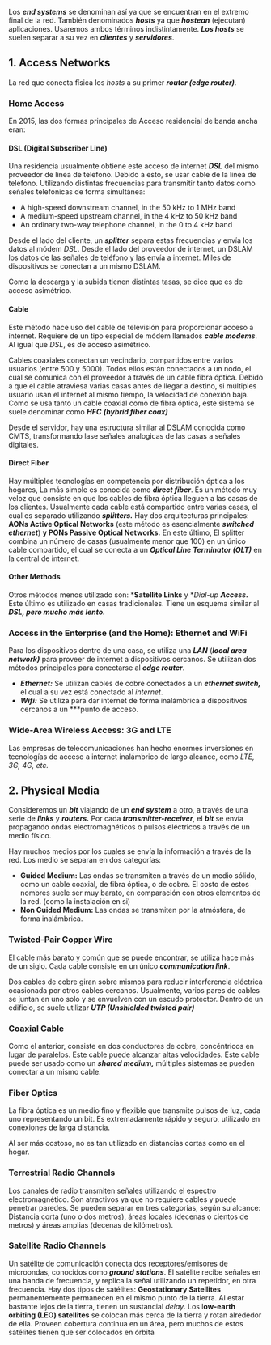 Los ***end systems*** se denominan así ya que se encuentran en el extremo final de la red. También denominados ***hosts*** ya que ***hostean*** (ejecutan) aplicaciones. Usaremos ambos términos indistintamente. ***Los hosts*** se suelen separar a su vez en ***clientes*** y ***servidores***.

## 1. Access Networks

La red que conecta física los *hosts* a su primer ***router (edge router)***.

### Home Access

En 2015, las dos formas principales de Acceso residencial de banda ancha eran:

#### **DSL (Digital Subscriber Line)**

Una residencia usualmente obtiene este acceso de internet ***DSL*** del mismo proveedor de linea de telefono. Debido a esto, se usar cable de la linea de telefono. Utilizando distintas frecuencias para transmitir tanto datos como señales telefónicas de forma simultánea:

- A high-speed downstream channel, in the 50 kHz to 1 MHz band
- A medium-speed upstream channel, in the 4 kHz to 50 kHz band
- An ordinary two-way telephone channel, in the 0 to 4 kHz band

Desde el lado del cliente, un ***splitter*** separa estas frecuencias y envía los datos al módem *DSL*. Desde el lado del proveedor de internet, un DSLAM los datos de las señales de teléfono y las envía a internet. Miles de dispositivos se conectan a un mismo DSLAM.

Como la descarga y la subida tienen distintas tasas, se dice que es de acceso asimétrico.

#### **Cable**

Este método hace uso del cable de televisión para proporcionar acceso a internet. Requiere de un tipo especial de módem llamados ***cable modems***. Al igual que *DSL*, es de acceso asimétrico.

Cables coaxiales conectan un vecindario, compartidos entre varios usuarios (entre 500 y 5000). Todos ellos están conectados a un nodo, el cual se comunica con el proveedor a través de un cable fibra óptica. Debido a que el cable atraviesa varias casas antes de llegar a destino, si múltiples usuario usan el internet al mismo tiempo, la velocidad de conexión baja. Como se usa tanto un cable coaxial como de fibra óptica, este sistema se suele denominar como ***HFC*** ***(hybrid fiber coax)***

Desde el servidor, hay una estructura similar al DSLAM conocida como CMTS, transformando lase señales analogicas de las casas a señales digitales.

#### Direct Fiber

Hay múltiples tecnologías en competencia por distribución óptica a los hogares, La más simple es conocida como ***direct fiber***. Es un método muy veloz que consiste en que los cables de fibra óptica lleguen a las casas de los clientes. Usualmente cada cable está compartido entre varias casas, el cual es separado utilizando ***splitters.*** Hay dos arquitecturas principales: **AONs Active Optical Networks** (este método es esencialmente ***switched ethernet***) **y PONs Passive Optical Networks.** En este último, El splitter combina un número de casas (usualmente menor que 100) en un único cable compartido, el cual se conecta a un ***Optical Line Terminator (OLT)*** en la central de internet.

#### Other Methods

Otros métodos menos utilizado son: ***Satellite Links** y **Dial-up* ***Access.*** Este último es utilizado en casas tradicionales. Tiene un esquema similar al ***DSL, pero mucho más lento.***

### Access in the Enterprise (and the Home): Ethernet and WiFi

Para los dispositivos dentro de una casa, se utiliza una ***LAN*** (***local area network)*** para proveer de internet a dispositivos cercanos. Se utilizan dos métodos principales para conectarse al ***edge router***.

- ***Ethernet:*** Se utilizan cables de cobre conectados a un ***ethernet switch,*** el cual a su vez está conectado al *internet*.
- ***Wifi:*** Se utiliza para dar internet de forma inalámbrica a dispositivos cercanos a un ***punto de acceso.

### Wide-Area Wireless Access: 3G and LTE

Las empresas de telecomunicaciones han hecho enormes inversiones en tecnologías de acceso a internet inalámbrico de largo alcance, como *LTE, 3G, 4G, etc.*

## 2. Physical Media

Consideremos un ***bit*** viajando de un ***end system*** a otro, a través de una serie de ***links*** y ***routers.*** Por cada ***transmitter-receiver***, el ***bit*** se envía propagando ondas electromagnéticos o pulsos eléctricos a través de un medio físico.

Hay muchos medios por los cuales se envía la información a través de la red. Los medio se separan en dos categorías:

- **Guided Medium:** Las ondas se transmiten a través de un medio sólido, como un cable coaxial, de fibra óptica, o de cobre. El costo de estos nombres suele ser muy barato, en comparación con otros elementos de la red. (como la instalación en si)
- **Non Guided Medium:** Las ondas se transmiten por la atmósfera, de forma inalámbrica.

### **Twisted-Pair Copper Wire**

El cable más barato y común que se puede encontrar, se utiliza hace más de un siglo. Cada cable consiste en un único ***communication link***.

Dos cables de cobre giran sobre mismos para reducir interferencia eléctrica ocasionada por otros cables cercanos. Usualmente, varios pares de cables se juntan en uno solo y se envuelven con un escudo protector. Dentro de un edificio, se suele utilizar ***UTP (Unshielded twisted pair)***

### **Coaxial Cable**

Como el anterior, consiste en dos conductores de cobre, concéntricos en lugar de paralelos. Este cable puede alcanzar altas velocidades. Este cable puede ser usado como un ***shared medium,*** múltiples sistemas se pueden conectar a un mismo cable.

### **Fiber Optics**

La fibra óptica es un medio fino y flexible que transmite pulsos de luz, cada uno representando un bit. Es extremadamente rápido y seguro, utilizado en conexiones de larga distancia.

Al ser más costoso, no es tan utilizado en distancias cortas como en el hogar.

### **Terrestrial Radio Channels**

Los canales de radio transmiten señales utilizando el espectro electromagnético. Son atractivos ya que no requiere cables y puede penetrar paredes. Se pueden separar en tres categorías, según su alcance: Distancia corta (uno o dos metros), áreas locales (decenas o cientos de metros) y áreas amplias (decenas de kilómetros).

### **Satellite Radio Channels**

Un satélite de comunicación conecta dos receptores/emisores de microondas, conocidos como ***ground stations***. El satélite recibe señales en una banda de frecuencia, y replica la señal utilizando un repetidor, en otra frecuencia. Hay dos tipos de satélites: **Geostationary Satellites** permanentemente permanecen en el mismo punto de la tierra. Al estar bastante lejos de la tierra, tienen un sustancial *delay*. Los l**ow-earth orbiting (LEO) satellites** se colocan más cerca de la tierra y rotan alrededor de ella. Proveen cobertura continua en un área, pero muchos de estos satélites tienen que ser colocados en órbita
